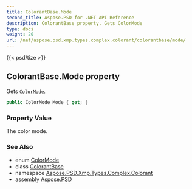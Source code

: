 ```yaml
---
title: ColorantBase.Mode
second_title: Aspose.PSD for .NET API Reference
description: ColorantBase property. Gets ColorMode
type: docs
weight: 20
url: /net/aspose.psd.xmp.types.complex.colorant/colorantbase/mode/
---
```

{{< psd/tize >}}
## ColorantBase.Mode property

Gets [`ColorMode`](../../colormode/).

```csharp
public ColorMode Mode { get; }
```

### Property Value

The color mode.

### See Also

* enum [ColorMode](../../colormode/)
* class [ColorantBase](../)
* namespace [Aspose.PSD.Xmp.Types.Complex.Colorant](../../colorantbase/)
* assembly [Aspose.PSD](../../../)


